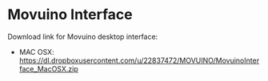 # Movuino Interface

Download link for Movuino desktop interface:
* MAC OSX: https://dl.dropboxusercontent.com/u/22837472/MOVUINO/MovuinoInterface_MacOSX.zip
